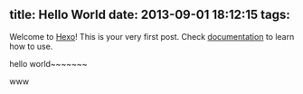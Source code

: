 title: Hello World
date: 2013-09-01 18:12:15
tags:
---

Welcome to [Hexo](http://zespia.tw/hexo)! This is your very first post. Check [documentation](http://zespia.tw/hexo/docs) to learn how to use.

hello world~~~~~~~



www
